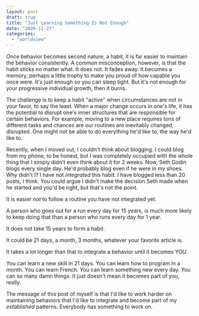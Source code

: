 ```yaml
---
layout: post
draft: true
title: "Just Learning Something Is Not Enough"
date: "2020-11-27"
categories: 
  - "worldview"
---
```


Once behavior becomes second nature, a habit, it is far easier to maintain the behavior consistently. A common misconception, however, is that the habit sticks no matter what. It does not. It fades away. It becomes a memory, perhaps a little trophy to make you proud of how capable you once were. It's just enough so you can sleep tight. But it's not enough for your progressive individual growth, then it burns.

The challenge is to keep a habit "active" when circumstances are not in your favor, to say the least. When a major change occurs in one's life, it has the potential to disrupt one's inner structures that are responsible for certain behaviors. For example, moving to a new place requires tons of different tasks and chances are our routines are inevitably changed, disrupted. One might not be able to do everything he'd like to, the way he'd like to.

Recently, when I moved out, I couldn't think about blogging. I could blog from my phone, to be honest, but I was completely occupied with the whole thing that I simply didn't even think about it for 2 weeks. Now, Seth Godin blogs every single day. He'd probably blog even if he were in my shoes. Why didn't I? I have not _integrated_ this habit. I have blogged less than 20 posts, I think. You could argue I didn't make the decision Seth made when he started and you'd be right, but that's not the point.

It is easier _not_ to follow a routine you have not integrated yet.

A person who goes out for a run every day for 15 years, is much more likely to keep doing that than a person who runs every day for 1 year.

It does not take 15 years to form a habit.

It could be 21 days, a month, 3 months, whatever your favorite article is.

It takes a lot longer than that to integrate a behavior until it becomes YOU.

You can learn a new skill in 21 days. You can learn how to program in a month. You can learn French. You can learn something new every day. You can so many damn things. It just doesn't mean it becomes part of you, really.

The message of this post of myself is that I'd like to work harder on maintaining behaviors that I'd like to integrate and become part of my _established_ patterns. Everybody has something to work on.
